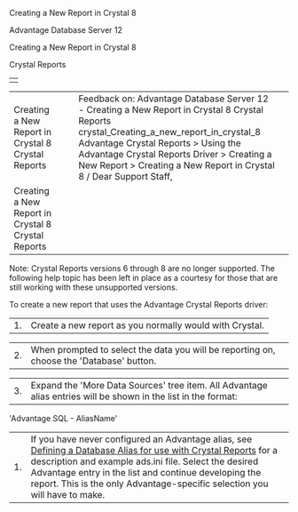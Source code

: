 Creating a New Report in Crystal 8




Advantage Database Server 12  

Creating a New Report in Crystal 8

Crystal Reports

|  |
| --- |
|  |

|  |  |  |  |  |
| --- | --- | --- | --- | --- |
| Creating a New Report in Crystal 8  Crystal Reports |  |  | Feedback on: Advantage Database Server 12 - Creating a New Report in Crystal 8 Crystal Reports crystal\_Creating\_a\_new\_report\_in\_crystal\_8 Advantage Crystal Reports > Using the Advantage Crystal Reports Driver > Creating a New Report > Creating a New Report in Crystal 8 / Dear Support Staff, |  |
| Creating a New Report in Crystal 8  Crystal Reports |  |  |  |  |

Note: Crystal Reports versions 6 through 8 are no longer supported. The following help topic has been left in place as a courtesy for those that are still working with these unsupported versions.

To create a new report that uses the Advantage Crystal Reports driver:

|  |  |
| --- | --- |
| 1. | Create a new report as you normally would with Crystal. |

|  |  |
| --- | --- |
| 2. | When prompted to select the data you will be reporting on, choose the 'Database' button. |

|  |  |
| --- | --- |
| 3. | Expand the 'More Data Sources' tree item. All Advantage alias entries will be shown in the list in the format: |

'Advantage SQL - AliasName'

|  |  |
| --- | --- |
| 1. | If you have never configured an Advantage alias, see [Defining a Database Alias for use with Crystal Reports](crystal_defining_a_database_alias_for_use_with_crystal_reports.htm) for a description and example ads.ini file. Select the desired Advantage entry in the list and continue developing the report. This is the only Advantage-specific selection you will have to make. |